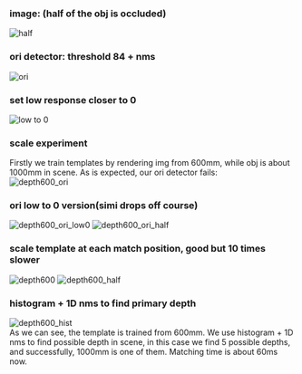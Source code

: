 ### image: (half of the obj is occluded)  

![half](./test/case1/0000_rgb_half.png)  

### ori detector: threshold 84 + nms  

![ori](./test/case1/result/rgb_half_ori.png)  

### set low response closer to 0  

![low to 0](./test/case1/result/rgb_half_low_to_0.png)  

### scale experiment

Firstly we train templates by rendering img from 600mm, while obj is
about 1000mm in scene. As is expected, our ori detector fails:  
![depth600_ori](./test/case1/result/depth600_ori.png)  

### ori low to 0 version(simi drops off course)

![depth600_ori_low0](./test/case1/result/depth600_ori_low0.png)
![depth600_ori_half](./test/case1/result/depth600_ori_half.png)

### scale template at each match position, good but 10 times slower

![depth600](./test/case1/result/depth600.png)
![depth600_half](./test/case1/result/depth600_half.png)

### histogram + 1D nms to find primary depth  

![depth600_hist](./test/case1/result/depth600_hist.png)  
As we can see, the template is trained from 600mm. We use histogram + 1D nms to
find possible depth in scene, in this case we find 5 possible depths, and
successfully, 1000mm is one of them. Matching time is about 60ms now.  